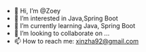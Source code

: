 - 👋 Hi, I’m @Zoey
- 👀 I’m interested in Java,Spring Boot
- 🌱 I’m currently learning Java, Spring Boot
- 💞️ I’m looking to collaborate on ...
- 📫 How to reach me: xinzha92@gmail.com

<!---
ZoeyZhaXin/ZoeyZhaXin is a ✨ special ✨ repository because its `README.md` (this file) appears on your GitHub profile.
You can click the Preview link to take a look at your changes.
--->
